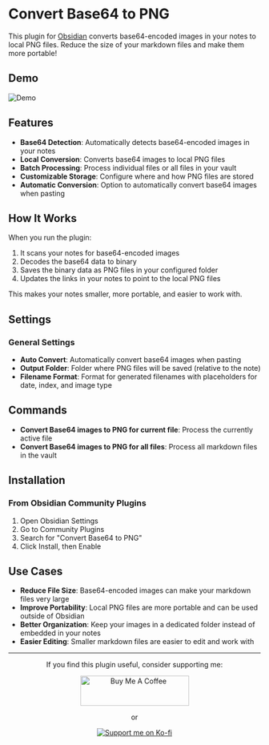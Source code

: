 # Convert Base64 to PNG

This plugin for [Obsidian](https://obsidian.md) converts base64-encoded images in your notes to local PNG files. Reduce the size of your markdown files and make them more portable!

## Demo
![Demo](screenshots/demo.gif)

## Features

- **Base64 Detection**: Automatically detects base64-encoded images in your notes
- **Local Conversion**: Converts base64 images to local PNG files
- **Batch Processing**: Process individual files or all files in your vault
- **Customizable Storage**: Configure where and how PNG files are stored
- **Automatic Conversion**: Option to automatically convert base64 images when pasting

## How It Works

When you run the plugin:

1. It scans your notes for base64-encoded images
2. Decodes the base64 data to binary
3. Saves the binary data as PNG files in your configured folder
4. Updates the links in your notes to point to the local PNG files

This makes your notes smaller, more portable, and easier to work with.



## Settings

### General Settings

- **Auto Convert**: Automatically convert base64 images when pasting
- **Output Folder**: Folder where PNG files will be saved (relative to the note)
- **Filename Format**: Format for generated filenames with placeholders for date, index, and image type

## Commands

- **Convert Base64 images to PNG for current file**: Process the currently active file
- **Convert Base64 images to PNG for all files**: Process all markdown files in the vault

## Installation

### From Obsidian Community Plugins

1. Open Obsidian Settings
2. Go to Community Plugins
3. Search for "Convert Base64 to PNG"
4. Click Install, then Enable

## Use Cases

- **Reduce File Size**: Base64-encoded images can make your markdown files very large
- **Improve Portability**: Local PNG files are more portable and can be used outside of Obsidian
- **Better Organization**: Keep your images in a dedicated folder instead of embedded in your notes
- **Easier Editing**: Smaller markdown files are easier to edit and work with

---

<div align="center">
  <p>If you find this plugin useful, consider supporting me:</p>
  <a href="https://www.buymeacoffee.com/xmasterdev" target="_blank">
    <img src="https://cdn.buymeacoffee.com/buttons/v2/default-yellow.png" alt="Buy Me A Coffee" style="height: 60px !important;width: 217px !important;">
  </a>
  <p>or</p>
  <a href="https://ko-fi.com/nykkolin" target="_blank">
    <img src="https://img.shields.io/badge/Support%20me%20on-Ko--fi-blue?style=for-the-badge&logo=ko-fi" alt="Support me on Ko-fi">
  </a>
</div>
